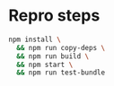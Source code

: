 # Repro steps

```sh
npm install \
  && npm run copy-deps \
  && npm run build \
  && npm start \
  && npm run test-bundle
```
